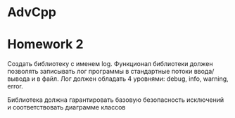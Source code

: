 # AdvCpp
# Homework 2
Создать библиотеку с именем log. Функционал библиотеки должен позволять записывать лог программы в стандартные потоки ввода/вывода и в файл.
Лог должен обладать 4 уровнями: debug, info, warning, error.

Библиотека должна гарантировать базовую безопасность исключений и соответствовать диаграмме классов 

